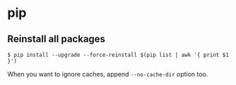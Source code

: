 # pip


## Reinstall all packages

```
$ pip install --upgrade --force-reinstall $(pip list | awk '{ print $1 }')
```

When you want to ignore caches, append `--no-cache-dir` option too.
